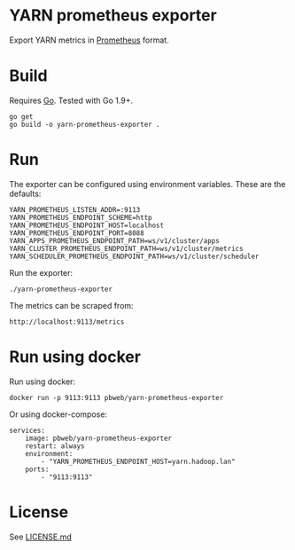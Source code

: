 # YARN prometheus exporter

Export YARN metrics in [Prometheus](https://prometheus.io/) format.

# Build

Requires [Go](https://golang.org/doc/install). Tested with Go 1.9+.

    go get
    go build -o yarn-prometheus-exporter .

# Run

The exporter can be configured using environment variables. These are the defaults:

    YARN_PROMETHEUS_LISTEN_ADDR=:9113
    YARN_PROMETHEUS_ENDPOINT_SCHEME=http
    YARN_PROMETHEUS_ENDPOINT_HOST=localhost
    YARN_PROMETHEUS_ENDPOINT_PORT=8088
    YARN_APPS_PROMETHEUS_ENDPOINT_PATH=ws/v1/cluster/apps
    YARN_CLUSTER_PROMETHEUS_ENDPOINT_PATH=ws/v1/cluster/metrics
    YARN_SCHEDULER_PROMETHEUS_ENDPOINT_PATH=ws/v1/cluster/scheduler

Run the exporter:

    ./yarn-prometheus-exporter

The metrics can be scraped from:

    http://localhost:9113/metrics

# Run using docker

Run using docker:

    docker run -p 9113:9113 pbweb/yarn-prometheus-exporter

Or using docker-compose:

    services:
        image: pbweb/yarn-prometheus-exporter
        restart: always
        environment:
            - "YARN_PROMETHEUS_ENDPOINT_HOST=yarn.hadoop.lan"
        ports:
            - "9113:9113"

# License

See [LICENSE.md](LICENSE.md)
